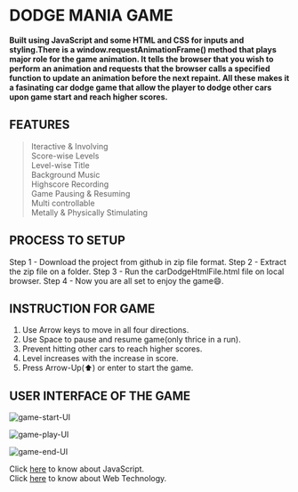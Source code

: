 # DODGE MANIA GAME
**Built using JavaScript and some HTML and CSS for inputs and styling.There is a window.requestAnimationFrame() method that plays major role for the game animation. It tells the browser that you wish to perform an animation and requests that the browser calls a specified function to update an animation before the next repaint. All these makes it a fasinating car dodge game that allow the player to dodge other cars upon game start and reach higher scores.**   
  
## FEATURES  
> Iteractive & Involving  
> Score-wise Levels  
> Level-wise Title  
> Background Music  
> Highscore Recording  
> Game Pausing & Resuming  
> Multi controllable  
> Metally & Physically Stimulating  
  
## PROCESS TO SETUP  
Step 1 - Download the project from github in zip file format.
Step 2 - Extract the zip file on a folder.
Step 3 - Run the carDodgeHtmlFile.html file on local browser.
Step 4 - Now you are all set to enjoy the game😄.  
  
## INSTRUCTION FOR GAME  
1. Use Arrow keys to move in all four directions.  
2. Use Space to pause and resume game(only thrice in a run).  
3. Prevent hitting other cars to reach higher scores.  
4. Level increases with the increase in score.  
5. Press Arrow-Up(⬆) or enter to start the game.  
  
## USER INTERFACE OF THE GAME  
![game-start-UI](https://user-images.githubusercontent.com/33429953/124158123-2a640380-dab7-11eb-9b63-10dcd924d6fc.png)  
  
![game-play-UI](https://user-images.githubusercontent.com/33429953/124158158-32bc3e80-dab7-11eb-966c-87cc75cf2356.png)  
  
![game-end-UI](https://user-images.githubusercontent.com/33429953/124158189-39e34c80-dab7-11eb-942c-2889aa414959.png)  
  
Click [here](https://developer.mozilla.org/en-US/docs/Web/JavaScript) to know about JavaScript.  
Click [here](https://developer.mozilla.org/en-US/docs/Web) to know about Web Technology.
